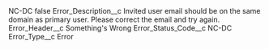 <?xml version="1.0" encoding="UTF-8"?>
<CustomMetadata xmlns="http://soap.sforce.com/2006/04/metadata" xmlns:xsi="http://www.w3.org/2001/XMLSchema-instance" xmlns:xsd="http://www.w3.org/2001/XMLSchema">
    <label>NC-DC</label>
    <protected>false</protected>
    <values>
        <field>Error_Description__c</field>
        <value xsi:type="xsd:string">Invited user email should be on the same domain as primary user. Please correct the email and try again.</value>
    </values>
    <values>
        <field>Error_Header__c</field>
        <value xsi:type="xsd:string">Something&apos;s Wrong</value>
    </values>
    <values>
        <field>Error_Status_Code__c</field>
        <value xsi:type="xsd:string">NC-DC</value>
    </values>
    <values>
        <field>Error_Type__c</field>
        <value xsi:type="xsd:string">Error</value>
    </values>
</CustomMetadata>
